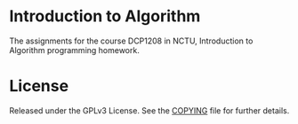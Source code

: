 Introduction to Algorithm
====================================
The assignments for the course DCP1208 in NCTU, Introduction to Algorithm programming homework.


License
====================================

Released under the GPLv3 License.  See the [COPYING][copying] file for further details.

[copying]: http://github.com/chichunchen/Algorithm/blob/master/COPYING 
